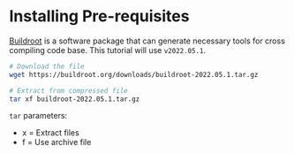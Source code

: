# Installing Pre-requisites

[Buildroot](https://buildroot.org/) is a software package that can generate necessary tools for cross compiling code base. This tutorial will use `v2022.05.1`.

```bash
# Download the file
wget https://buildroot.org/downloads/buildroot-2022.05.1.tar.gz

# Extract from compressed file
tar xf buildroot-2022.05.1.tar.gz
```
`tar` parameters:
- x = Extract files
- f = Use archive file
